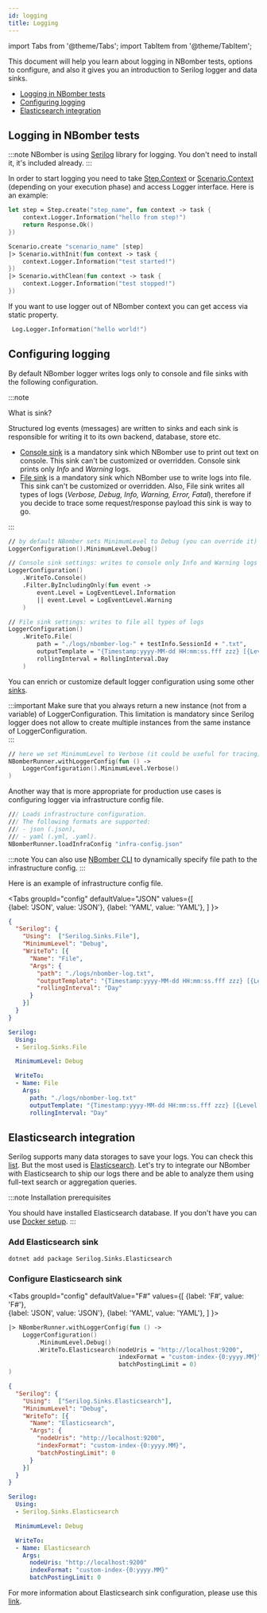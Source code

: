 ```yaml
---
id: logging
title: Logging
---
```


import Tabs from '@theme/Tabs';
import TabItem from '@theme/TabItem';

This document will help you learn about logging in NBomber tests, options to configure, and also it gives you an introduction to Serilog logger and data sinks.

- [Logging in NBomber tests](logging#logging-in-nbomber-tests)
- [Configuring logging](logging#configuring-logging)
- [Elasticsearch integration](logging#elasticsearch-integration)

## Logging in NBomber tests

:::note
NBomber is using [Serilog](https://serilog.net/) library for logging. You don't need to install it, it's included already.
:::

In order to start logging you need to take [Step.Context](core-abstractions#step-context) or [Scenario.Context](core-abstractions#scenario-context) (depending on your execution phase) and access Logger interface. Here is an example:


```fsharp
let step = Step.create("step_name", fun context -> task {    
    context.Logger.Information("hello from step!")    
    return Response.Ok()
})

Scenario.create "scenario_name" [step]
|> Scenario.withInit(fun context -> task {        
    context.Logger.Information("test started!")  
})
|> Scenario.withClean(fun context -> task {
    context.Logger.Information("test stopped!")        
})
```

If you want to use logger out of NBomber context you can get access via static property.

```fsharp
 Log.Logger.Information("hello world!") 
```

## Configuring logging

By default NBomber logger writes logs only to console and file sinks with the following configuration.

:::note

What is sink?

Structured log events (messages) are written to sinks and each sink is responsible for writing it to its own backend, database, store etc.

- [Console sink](https://github.com/serilog/serilog-sinks-console) is a mandatory sink which NBomber use to print out text on console. This sink can't be customized or overridden. Console sink prints only *Info* and *Warning* logs. 
- [File sink](https://github.com/serilog/serilog-sinks-file) is a mandatory sink which NBomber use to write logs into file. This sink can't be customized or overridden. Also, File sink writes all types of logs (*Verbose, Debug, Info, Warning, Error, Fatal*), therefore if you decide to trace some request/response payload this sink is way to go.

:::

```fsharp
// by default NBomber sets MinimumLevel to Debug (you can override it)
LoggerConfiguration().MinimumLevel.Debug()

// Console sink settings: writes to console only Info and Warning logs
LoggerConfiguration()
    .WriteTo.Console()
    .Filter.ByIncludingOnly(fun event -> 
        event.Level = LogEventLevel.Information
        || event.Level = LogEventLevel.Warning
    )

// File sink settings: writes to file all types of logs
LoggerConfiguration()      
    .WriteTo.File(
        path = "./logs/nbomber-log-" + testInfo.SessionId + ".txt",
        outputTemplate = "{Timestamp:yyyy-MM-dd HH:mm:ss.fff zzz} [{Level:u3}] [{ThreadId}] {Message:lj}{NewLine}{Exception}",
        rollingInterval = RollingInterval.Day
    )
```

You can enrich or customize default logger configuration using some other [sinks](https://github.com/serilog/serilog/wiki/Provided-Sinks).

:::important
Make sure that you always return a new instance (not from a variable) of LoggerConfiguration. This limitation is mandatory since Serilog logger does not allow to create multiple instances from the same instance of LoggerConfiguration.  
:::

```fsharp
// here we set MinimumLevel to Verbose (it could be useful for tracing)
NBomberRunner.withLoggerConfig(fun () ->
    LoggerConfiguration().MinimumLevel.Verbose()
)
```

Another way that is more appropriate for production use cases is configuring logger via infrastructure config file.

```fsharp
/// Loads infrastructure configuration.
/// The following formats are supported:
/// - json (.json),
/// - yaml (.yml, .yaml).
NBomberRunner.loadInfraConfig "infra-config.json"
```

:::note
You can also use [NBomber CLI](configuration#cli-arguments) to dynamically specify file path to the infrastructure config.
:::

Here is an example of infrastructure config file.

<Tabs
  groupId="config"
  defaultValue="JSON"
  values={[    
    {label: 'JSON', value: 'JSON'},
    {label: 'YAML', value: 'YAML'},
  ]
}>

<TabItem value="JSON">

```json title="infra-config.json"
{
  "Serilog": {
    "Using":  ["Serilog.Sinks.File"],
    "MinimumLevel": "Debug",
    "WriteTo": [{ 
      "Name": "File", 
      "Args": { 
        "path": "./logs/nbomber-log.txt",
        "outputTemplate": "{Timestamp:yyyy-MM-dd HH:mm:ss.fff zzz} [{Level:u3}] {Message:lj}{NewLine}{Exception}",         
        "rollingInterval": "Day" 
      }
    }]
  }
}
```
</TabItem>

<TabItem value="YAML">

```yaml title="infra-config.yaml"
Serilog:
  Using:
  - Serilog.Sinks.File  

  MinimumLevel: Debug

  WriteTo:
  - Name: File
    Args:
      path: "./logs/nbomber-log.txt"
      outputTemplate: "{Timestamp:yyyy-MM-dd HH:mm:ss.fff zzz} [{Level:u3}] {Message:lj}{NewLine}{Exception}"
      rollingInterval: "Day"
```
</TabItem>
</Tabs>

## Elasticsearch integration

Serilog supports many data storages to save your logs. You can check this [list](https://github.com/serilog/serilog/wiki/Provided-Sinks). But the most used is [Elasticsearch](https://github.com/serilog/serilog-sinks-elasticsearch). Let's try to integrate our NBomber with Elasticsearch to ship our logs there and be able to analyze them using full-text search or aggregation queries. 

:::note
Installation prerequisites

You should have installed Elasticsearch database. If you don't have you can use [Docker setup](docker-setup).
:::

### Add Elasticsearch sink

```code
dotnet add package Serilog.Sinks.Elasticsearch
```

### Configure Elasticsearch sink

<Tabs
  groupId="config"
  defaultValue="F#"
  values={[
    {label: 'F#', value: 'F#'},    
    {label: 'JSON', value: 'JSON'},
    {label: 'YAML', value: 'YAML'},
  ]
}>

<TabItem value="F#">

```fsharp
|> NBomberRunner.withLoggerConfig(fun () ->    
    LoggerConfiguration()
        .MinimumLevel.Debug()
        .WriteTo.Elasticsearch(nodeUris = "http://localhost:9200",
                               indexFormat = "custom-index-{0:yyyy.MM}",
                               batchPostingLimit = 0)
)
```
</TabItem>

<TabItem value="JSON">

```json title="infra-config.json"
{
  "Serilog": {
    "Using":  ["Serilog.Sinks.Elasticsearch"],
    "MinimumLevel": "Debug",
    "WriteTo": [{ 
      "Name": "Elasticsearch", 
      "Args": { 
        "nodeUris": "http://localhost:9200",
        "indexFormat": "custom-index-{0:yyyy.MM}",         
        "batchPostingLimit": 0 
      }
    }]
  }
}
```
</TabItem>

<TabItem value="YAML">

```yaml title="infra-config.yaml"
Serilog:
  Using:
  - Serilog.Sinks.Elasticsearch  

  MinimumLevel: Debug

  WriteTo:
  - Name: Elasticsearch
    Args:
      nodeUris: "http://localhost:9200"
      indexFormat: "custom-index-{0:yyyy.MM}"
      batchPostingLimit: 0
```
</TabItem>
</Tabs>

For more information about Elasticsearch sink configuration, please use this [link](https://github.com/serilog/serilog-sinks-elasticsearch).

<!-- TODO: gif animation -->
